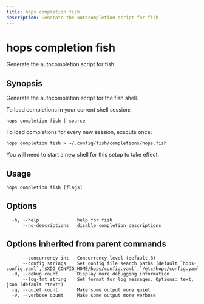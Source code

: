 ```yaml
---
title: hops completion fish
description: Generate the autocompletion script for fish
---
```


<!--
This documentation is auto generated by a script.
Please do not edit this file directly.
-->

<!-- markdownlint-disable-next-line single-title -->
# hops completion fish

Generate the autocompletion script for fish

## Synopsis

Generate the autocompletion script for the fish shell.

To load completions in your current shell session:

	hops completion fish | source

To load completions for every new session, execute once:

	hops completion fish > ~/.config/fish/completions/hops.fish

You will need to start a new shell for this setup to take effect.


## Usage

```plaintext
hops completion fish [flags]
```

## Options

```plaintext
  -h, --help              help for fish
      --no-descriptions   disable completion descriptions
```

## Options inherited from parent commands

```plaintext
      --concurrency int   Concurrency level (default 8)
      --config strings    Set config file search paths (default `hops-config.yaml`,`$XDG_CONFIG_HOME/hops/config.yaml`,`/etc/hops/config.yaml`)
  -d, --debug count       Display more debugging information
      --log-fmt string    Set format for log messages. Options: text, json (default "text")
  -q, --quiet count       Make some output more quiet
  -v, --verbose count     Make some output more verbose
```
